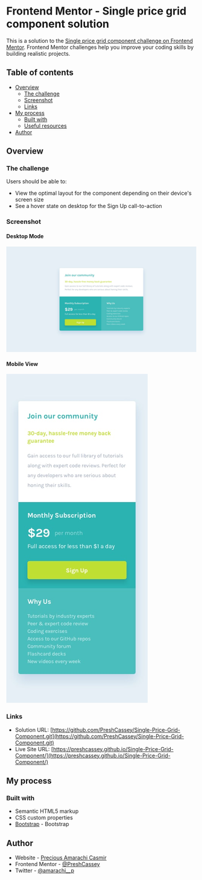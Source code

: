 # Frontend Mentor - Single price grid component solution

This is a solution to the [Single price grid component challenge on Frontend Mentor](https://www.frontendmentor.io/challenges/single-price-grid-component-5ce41129d0ff452fec5abbbc). Frontend Mentor challenges help you improve your coding skills by building realistic projects. 

## Table of contents

- [Overview](#overview)
  - [The challenge](#the-challenge)
  - [Screenshot](#screenshot)
  - [Links](#links)
- [My process](#my-process)
  - [Built with](#built-with)
  - [Useful resources](#useful-resources)
- [Author](#author)



## Overview

### The challenge

Users should be able to:

- View the optimal layout for the component depending on their device's screen size
- See a hover state on desktop for the Sign Up call-to-action

### Screenshot

#### Desktop Mode
![](./design/desktop-design.jpg)

#### Mobile View 
![](./design/mobile-design.jpg)



### Links

- Solution URL: [https://github.com/PreshCassey/Single-Price-Grid-Component.git](https://github.com/PreshCassey/Single-Price-Grid-Component.git)
- Live Site URL: [https://preshcassey.github.io/Single-Price-Grid-Component/](https://preshcassey.github.io/Single-Price-Grid-Component/)

## My process

### Built with

- Semantic HTML5 markup
- CSS custom properties
- [Bootstrap](https://getbootstrap.com/docs/5.1/) - Bootstrap


## Author

- Website - [Precious Amarachi Casmir](https://github.com/PreshCassey/Single-Price-Grid-Component.git)
- Frontend Mentor - [@PreshCassey](https://www.frontendmentor.io/profile/@reshCassey)
- Twitter - [@amarachi__p](https://www.twitter.com/amarachi__p)
